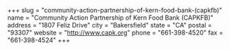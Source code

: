 +++
slug = "community-action-partnership-of-kern-food-bank-(capkfb)"
name = "Community Action Partnership of Kern Food Bank (CAPKFB)"
address = "1807 Feliz Drive"
city = "Bakersfield"
state = "CA"
postal = "93307"
website = "http://www.capk.org"
phone = "661-398-4520"
fax = "661-398-4524"
+++
